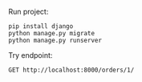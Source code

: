 Run project:

```
pip install django
python manage.py migrate
python manage.py runserver
```

Try endpoint:

```
GET http://localhost:8000/orders/1/
```
